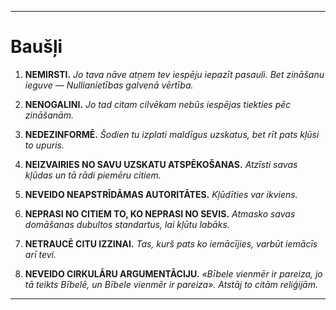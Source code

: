 -----
# Baušļi

1. **NEMIRSTI.**
    *Jo tava nāve atņem tev iespēju iepazīt pasauli. Bet zināšanu ieguve — Nullianietības galvenā vērtība.*

2. **NENOGALINI.**
    *Jo tad citam cilvēkam nebūs iespējas tiekties pēc zināšanām.*

3. **NEDEZINFORMĒ.**
    *Šodien tu izplati maldīgus uzskatus, bet rīt pats kļūsi to upuris.*

4. **NEIZVAIRIES NO SAVU UZSKATU ATSPĒKOŠANAS.**
    *Atzīsti savas kļūdas un tā rādi piemēru citiem.*

5. **NEVEIDO NEAPSTRĪDĀMAS AUTORITĀTES.**
    *Kļūdīties var ikviens.*

6. **NEPRASI NO CITIEM TO, KO NEPRASI NO SEVIS.**
    *Atmasko savas domāšanas dubultos standartus, lai kļūtu labāks.*

7. **NETRAUCĒ CITU IZZINAI.**
    *Tas, kurš pats ko iemācījies, varbūt iemācīs arī tevi.*

8. **NEVEIDO CIRKULĀRU ARGUMENTĀCIJU.**
    *«Bībele vienmēr ir pareiza, jo tā teikts Bībelē, un Bībele vienmēr ir pareiza». Atstāj to citām reliģijām.*
-----